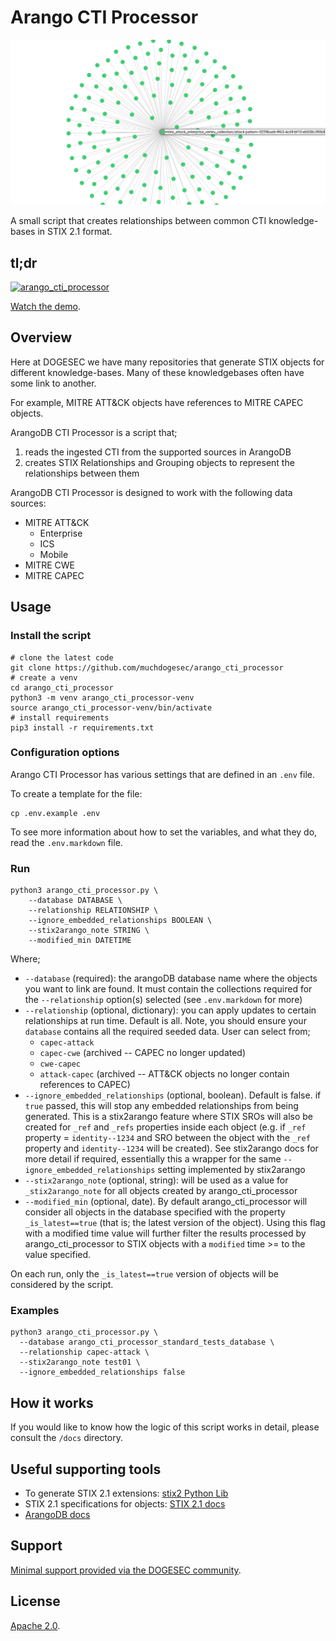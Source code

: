 # Arango CTI Processor

![](docs/arango_cti_processor.png)

A small script that creates relationships between common CTI knowledge-bases in STIX 2.1 format.

## tl;dr

[![arango_cti_processor](https://img.youtube.com/vi/2GVVC2RfIq8/0.jpg)](https://www.youtube.com/watch?v=2GVVC2RfIq8)

[Watch the demo](https://www.youtube.com/watch?v=2GVVC2RfIq8).

## Overview

Here at DOGESEC we have many repositories that generate STIX objects for different knowledge-bases. Many of these knowledgebases often have some link to another.

For example, MITRE ATT&CK objects have references to MITRE CAPEC objects.

ArangoDB CTI Processor is a script that;

1. reads the ingested CTI from the supported sources in ArangoDB
2. creates STIX Relationships and Grouping objects to represent the relationships between them

ArangoDB CTI Processor is designed to work with the following data sources:

* MITRE ATT&CK
    * Enterprise
    * ICS
    * Mobile
* MITRE CWE
* MITRE CAPEC

## Usage

### Install the script

```shell
# clone the latest code
git clone https://github.com/muchdogesec/arango_cti_processor
# create a venv
cd arango_cti_processor
python3 -m venv arango_cti_processor-venv
source arango_cti_processor-venv/bin/activate
# install requirements
pip3 install -r requirements.txt
````

### Configuration options

Arango CTI Processor has various settings that are defined in an `.env` file.

To create a template for the file:

```shell
cp .env.example .env
```

To see more information about how to set the variables, and what they do, read the `.env.markdown` file.

### Run

```shell
python3 arango_cti_processor.py \
    --database DATABASE \
    --relationship RELATIONSHIP \
    --ignore_embedded_relationships BOOLEAN \
    --stix2arango_note STRING \
    --modified_min DATETIME
```

Where;

* `--database` (required): the arangoDB database name where the objects you want to link are found. It must contain the collections required for the `--relationship` option(s) selected (see `.env.markdown` for more)
* `--relationship` (optional, dictionary): you can apply updates to certain relationships at run time. Default is all. Note, you should ensure your `database` contains all the required seeded data. User can select from;
    * `capec-attack`
    * `capec-cwe` (archived -- CAPEC no longer updated)
    * `cwe-capec`
    * `attack-capec` (archived -- ATT&CK objects no longer contain references to CAPEC)
* `--ignore_embedded_relationships` (optional, boolean). Default is false. if `true` passed, this will stop any embedded relationships from being generated. This is a stix2arango feature where STIX SROs will also be created for `_ref` and `_refs` properties inside each object (e.g. if `_ref` property = `identity--1234` and SRO between the object with the `_ref` property and `identity--1234` will be created). See stix2arango docs for more detail if required, essentially this a wrapper for the same `--ignore_embedded_relationships` setting implemented by stix2arango
* `--stix2arango_note` (optional, string): will be used as a value for `_stix2arango_note` for all objects created by arango_cti_processor
* `--modified_min` (optional, date). By default arango_cti_processor will consider all objects in the database specified with the property `_is_latest==true` (that is; the latest version of the object). Using this flag with a modified time value will further filter the results processed by arango_cti_processor to STIX objects with a `modified` time >= to the value specified.

On each run, only the `_is_latest==true` version of objects will be considered by the script.

### Examples

```shell
python3 arango_cti_processor.py \
  --database arango_cti_processor_standard_tests_database \
  --relationship capec-attack \
  --stix2arango_note test01 \
  --ignore_embedded_relationships false 
```

## How it works

If you would like to know how the logic of this script works in detail, please consult the `/docs` directory.

## Useful supporting tools

* To generate STIX 2.1 extensions: [stix2 Python Lib](https://stix2.readthedocs.io/en/latest/)
* STIX 2.1 specifications for objects: [STIX 2.1 docs](https://docs.oasis-open.org/cti/stix/v2.1/stix-v2.1.html)
* [ArangoDB docs](https://www.arangodb.com/docs/stable/)

## Support

[Minimal support provided via the DOGESEC community](https://community.dogesec.com/).

## License

[Apache 2.0](/LICENSE).